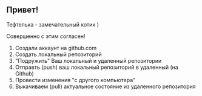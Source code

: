 ## Привет!

Тефтелька - замечательный котик )

Совершенно с этим согласен!

1. Создали аккаунт на github.com
2. Создать локальный репозиторий
3. "Подружить" Ваш локальный и удаленный репозитории
4. Отправть (push) ваш локальный репозиторий в удаленный (на Github)
5. Провести изменения "с другого компьютера"
6. Выкачиваем (pull) актуальное состояние из удаленного репозитория